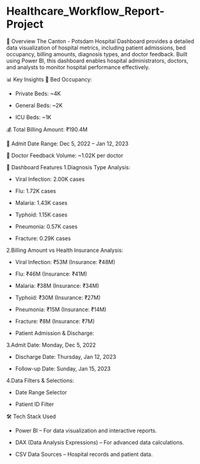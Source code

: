 # Healthcare_Workflow_Report-Project

📌 Overview
The Canton - Potsdam Hospital Dashboard provides a detailed data visualization of hospital metrics, including patient admissions, bed occupancy, billing amounts, diagnosis types, and doctor feedback. Built using Power BI, this dashboard enables hospital administrators, doctors, and analysts to monitor hospital performance effectively.

📊 Key Insights
🛌 Bed Occupancy:

- Private Beds: ~4K

- General Beds: ~2K

- ICU Beds: ~1K

💰 Total Billing Amount: ₹190.4M

📅 Admit Date Range: Dec 5, 2022 – Jan 12, 2023

📢 Doctor Feedback Volume: ~1.02K per doctor

📌 Dashboard Features
1.Diagnosis Type Analysis:

- Viral Infection: 2.00K cases

- Flu: 1.72K cases

- Malaria: 1.43K cases

- Typhoid: 1.15K cases

- Pneumonia: 0.57K cases

- Fracture: 0.29K cases

2.Billing Amount vs Health Insurance Analysis:

- Viral Infection: ₹53M (Insurance: ₹48M)

- Flu: ₹46M (Insurance: ₹41M)

- Malaria: ₹38M (Insurance: ₹34M)

- Typhoid: ₹30M (Insurance: ₹27M)

- Pneumonia: ₹15M (Insurance: ₹14M)

- Fracture: ₹8M (Insurance: ₹7M)

- Patient Admission & Discharge:

3.Admit Date: Monday, Dec 5, 2022

- Discharge Date: Thursday, Jan 12, 2023

- Follow-up Date: Sunday, Jan 15, 2023

4.Data Filters & Selections:

- Date Range Selector

- Patient ID Filter

🛠️ Tech Stack Used
- Power BI – For data visualization and interactive reports.

- DAX (Data Analysis Expressions) – For advanced data calculations.

- CSV Data Sources – Hospital records and patient data.
